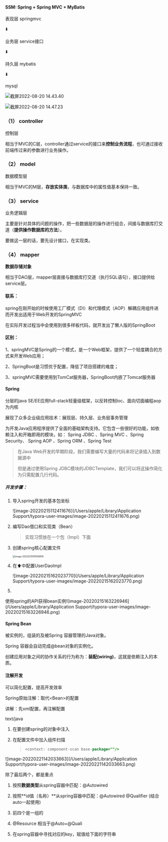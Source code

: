 #### SSM: Spring + Spring MVC + MyBatis



表现层 springmvc

⬇️

业务层 service接口

⬇️

持久层 mybatis

⬇️

mysql

![截屏2022-08-20 14.43.40](/Users/apple/Library/Application%20Support/typora-user-images/%E6%88%AA%E5%B1%8F2022-08-20%2014.43.40.png)

![截屏2022-08-20 14.47.23](/Users/apple/Library/Application%20Support/typora-user-images/%E6%88%AA%E5%B1%8F2022-08-20%2014.47.23.png)



### （1） controller

控制层

相当于MVC的C层，controller通过service的接口来**控制业务流程**，也可通过接收前端传过来的参数进行业务操作。

### （2） model 

数据模型层

相当于MVC的M层，**存放实体类**，与数据库中的属性值基本保持一致。

### （3） service

业务逻辑层

主要是针对具体的问题的操作，把一些数据层的操作进行组合，间接与数据库打交道（**提供操作数据库的方法**）。

要做这一层的话，要先设计接口，在实现类。

### （4） mapper

**数据存储对象**

相当于DAO层，mapper层直接与数据库打交道（执行SQL语句），接口提供给service层。









#### 联系：

spring在刚开始的时候使用工厂模式（DI）和代理模式（AOP）解耦应用组件进而开发出适用于Web开发的SpringMVC

在实际开发过程当中会使用到很多样板代码，就开发出了懒人版的SpringBoot

#### 区别：

1、springMVC是Spring的一个模式，是一个Web框架，提供了一个轻度耦合的方式来开发Web应用；

2、SpringBoot是习惯优于配置，降低了项目搭建的难度；

3、springMVC需要使用到TomCat服务器，SpringBoot内嵌了Tomcat服务器

#### Spring

分层的java SE/EE应用full-stack轻量级框架，以反转控制loc、面向切面编程aop为内核

展现了众多企业级应用技术：展现层、持久层、业务层事务管理

为开发Java应用程序提供了全面的基础架构支持。它包含一些很好的功能，如依赖注入和开箱即用的模块，如： Spring JDBC 、Spring MVC 、Spring Security、 Spring AOP 、Spring ORM
、Spring Test

> 在Java Web开发的早期阶段，我们需要编写大量的代码来将记录插入到数据源中
>
> 但是通过使用Spring JDBC模块的JDBCTemplate，我们可以将这操作简化为只需配置几行代码。

##### 开发步骤：

1. 导入spring开发的基本包坐标

   ![image-20220215112411676](/Users/apple/Library/Application Support/typora-user-images/image-20220215112411676.png)

2. 编写Dao借口和实现类（Bean）

   > 实现习惯放在一个包（Impl）下面

3. 创建spring核心配置文件

   <img src="/Users/apple/Library/Application Support/typora-user-images/image-20220215161506918.png" alt="image-20220215161506918" style="zoom:50%;" />

4. 在⬆️中配置UserDaolmpl

   ![image-20220215162023770](/Users/apple/Library/Application Support/typora-user-images/image-20220215162023770.png)

5.
使用spring的API获得bean实例![image-20220215163226946](/Users/apple/Library/Application Support/typora-user-images/image-20220215163226946.png)

#### Spring Bean

被实例的，组装的及被Spring 容器管理的Java对象。

Spring 容器会自动完成@bean对象的实例化。

创建应用对象之间的协作关系的行为称为：**装配(wiring)**，这就是依赖注入的本质。

#### 注解开发

可以简化配置，提高开发效率

Spring原始注解：取代\<Bean\>的配置

讲解：先xml配置，再注解配置

text/java

1. 在要创建spring的对象中注入

2. 在配置文件中加入组件扫描

   > ````java
   > <context: component-scan base-package=""/>
   > ````

![image-20220221142033663](/Users/apple/Library/Application Support/typora-user-images/image-20220221142033663.png)

除了最后两个，都是重点

1. 按照**数据类型**从spring容器中匹配：@Autowired

2. 按照**id值（名称）**从spring容器中匹配：@Autowired @Qualifier (结合auto一起使用)
3. 前四个是一组的
4. @Resource 相当于@Auto+@Quali
5. 在spring容器中寻找对应的key，赋值给下面的字符串


